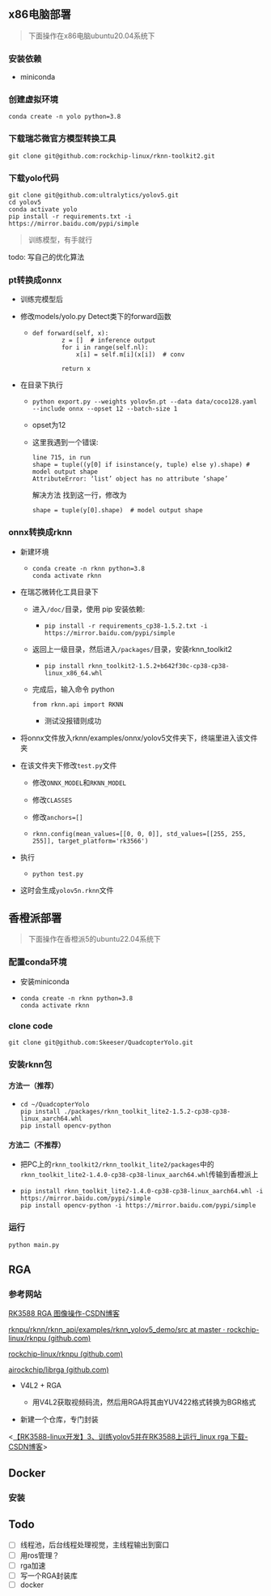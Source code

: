 ## x86电脑部署

> 下面操作在x86电脑ubuntu20.04系统下



### 安装依赖

- miniconda



### 创建虚拟环境

```
conda create -n yolo python=3.8
```





### 下载瑞芯微官方模型转换工具

```
git clone git@github.com:rockchip-linux/rknn-toolkit2.git
```



### 下载yolo代码

```
git clone git@github.com:ultralytics/yolov5.git
cd yolov5
conda activate yolo
pip install -r requirements.txt -i https://mirror.baidu.com/pypi/simple
```



>  训练模型，有手就行

todo: 写自己的优化算法



### pt转换成onnx

- 训练完模型后

- 修改models/yolo.py Detect类下的forward函数

  - ```
    def forward(self, x):
            z = []  # inference output
            for i in range(self.nl):
                x[i] = self.m[i](x[i])  # conv
    
            return x
    
    ```

- 在目录下执行

  - ```
    python export.py --weights yolov5n.pt --data data/coco128.yaml --include onnx --opset 12 --batch-size 1
    ```

  - opset为12

  - 这里我遇到一个错误:

    ```
    line 715, in run
    shape = tuple((y[0] if isinstance(y, tuple) else y).shape) # model output shape
    AttributeError: ‘list’ object has no attribute ‘shape’
    ```

    解决方法
    找到这一行，修改为

    ```
    shape = tuple(y[0].shape)  # model output shape
    ```



### onnx转换成rknn

- 新建环境

  - ```
    conda create -n rknn python=3.8
    conda activate rknn
    ```

- 在瑞芯微转化工具目录下

  - 进入`/doc/`目录，使用 pip 安装依赖:

    - ```
      pip install -r requirements_cp38-1.5.2.txt -i https://mirror.baidu.com/pypi/simple

  - 返回上一级目录，然后进入`/packages/`目录，安装rknn_toolkit2

    - ```
      pip install rknn_toolkit2-1.5.2+b642f30c-cp38-cp38-linux_x86_64.whl
      ```

  - 完成后，输入命令 python

    ```
    from rknn.api import RKNN
    ```

    - 测试没报错则成功

- 将onnx文件放入rknn/examples/onnx/yolov5文件夹下，终端里进入该文件夹

- 在该文件夹下修改`test.py`文件

  - 修改`ONNX_MODEL`和`RKNN_MODEL`

  - 修改`CLASSES`

  - 修改`anchors=[]`

  - ```
    rknn.config(mean_values=[[0, 0, 0]], std_values=[[255, 255, 255]], target_platform='rk3566')
    ```

- 执行

  - ```
    python test.py
    ```

- 这时会生成`yolov5n.rknn`文件





## 香橙派部署

> 下面操作在香橙派5的ubuntu22.04系统下



### 配置conda环境

- 安装miniconda

- ```
  conda create -n rknn python=3.8
  conda activate rknn
  ```



### clone code

```
git clone git@github.com:Skeeser/QuadcopterYolo.git
```



### 安装rknn包

#### 方法一（推荐）
- ```
  cd ~/QuadcopterYolo
  pip install ./packages/rknn_toolkit_lite2-1.5.2-cp38-cp38-linux_aarch64.whl
  pip install opencv-python
  ```



#### 方法二（不推荐）

- 把PC上的`rknn_toolkit2/rknn_toolkit_lite2/packages`中的`rknn_toolkit_lite2-1.4.0-cp38-cp38-linux_aarch64.whl`传输到香橙派上

- ```
  pip install rknn_toolkit_lite2-1.4.0-cp38-cp38-linux_aarch64.whl -i https://mirror.baidu.com/pypi/simple
  pip install opencv-python -i https://mirror.baidu.com/pypi/simple
  ```



### 运行

```
python main.py
```



## RGA

### 参考网站

[RK3588 RGA 图像操作-CSDN博客](https://blog.csdn.net/weixin_46935110/article/details/129844176)

[rknpu/rknn/rknn_api/examples/rknn_yolov5_demo/src at master · rockchip-linux/rknpu (github.com)](https://github.com/rockchip-linux/rknpu/tree/master/rknn/rknn_api/examples/rknn_yolov5_demo/src)

[rockchip-linux/rknpu (github.com)](https://github.com/rockchip-linux/rknpu)

[airockchip/librga (github.com)](https://github.com/airockchip/librga)

- V4L2 + RGA
  - 用V4L2获取视频码流，然后用RGA将其由YUV422格式转换为BGR格式

- 新建一个仓库，专门封装

<[【RK3588-linux开发】3、训练yolov5并在RK3588上运行_linux rga 下载-CSDN博客](https://blog.csdn.net/qq_32768679/article/details/124674803)>



## Docker

### 安装





## Todo

- [ ] 线程池，后台线程处理视觉，主线程输出到窗口
- [ ] 用ros管理？
- [ ] rga加速
- [ ] 写一个RGA封装库
- [ ] docker